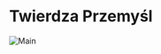# Twierdza Przemyśl

![Main](https://github.com/kamildyjak/Twierdza-Przemysl/blob/master/Forty-main.jpg)

